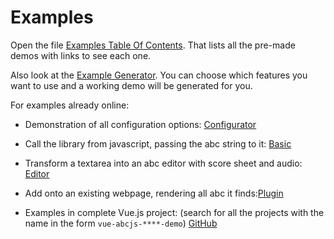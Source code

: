 # Examples

Open the file [Examples Table Of Contents](https://cdn.rawgit.com/paulrosen/abcjs/master/examples/toc.html). That lists all the pre-made demos with links to see each one. 

Also look at the [Example Generator](example-generator.md). You can choose which features you want to use and a working demo will be generated for you.

For examples already online:

- Demonstration of all configuration options: [Configurator](https://configurator.abcjs.net)

- Call the library from javascript, passing the abc string to it: [Basic](https://abcjs.net/abcjs-basic.html)

- Transform a textarea into an abc editor with score sheet and audio: [Editor](https://abcjs.net/abcjs-editor.html)

- Add onto an existing webpage, rendering all abc it finds:[Plugin](https://abcjs.net/abcjs-plugin.html)

- Examples in complete Vue.js project: (search for all the projects with the name in the form `vue-abcjs-****-demo`)  [GitHub](https://github.com/paulrosen)

